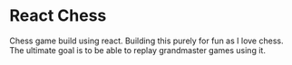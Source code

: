 # React Chess
Chess game build using react. Building this purely for fun as I love chess. The ultimate goal is to be able to replay grandmaster games using it.
